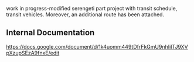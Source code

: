 work in progress-modified serengeti part project with transit schedule, transit vehicles. Moreover, an additional route has been attached.

## Internal Documentation
https://docs.google.com/document/d/1k4uomm449tDfrFkGmU9nhIiITJ9XVpXzupSEzA9fnxE/edit
